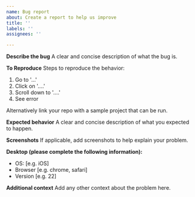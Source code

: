 ```yaml
---
name: Bug report
about: Create a report to help us improve
title: ''
labels: ''
assignees: ''

---
```


<!--

IMPORTANT: Read this first!!!

1. If you own a Radzen Blazor subscription you can report your issue or ask us a question via email at info@radzen.com. Radzen staff will reply within 24 hours (Pro) or 16 hours (Team)
2. The Radzen staff guarantees a response to issues in this repo only to paid subscribers. 
3. If you have a HOW TO question start a new forum thread in the Radzen Community forum: https://forum.radzen.com. Radzen staff will close issues that are HOWTO questions.
4. Please adhere to the issue template. Specify all the steps required to reproduce the issue or link a project which reproduces it easily (without requiring extra steps such as restoring a database).
-->

**Describe the bug**
A clear and concise description of what the bug is.

**To Reproduce**
Steps to reproduce the behavior:
1. Go to '...'
2. Click on '....'
3. Scroll down to '....'
4. See error

Alternatively link your repo with a sample project that can be run.

**Expected behavior**
A clear and concise description of what you expected to happen.

**Screenshots**
If applicable, add screenshots to help explain your problem.

**Desktop (please complete the following information):**
 - OS: [e.g. iOS]
 - Browser [e.g. chrome, safari]
 - Version [e.g. 22]

**Additional context**
Add any other context about the problem here.
